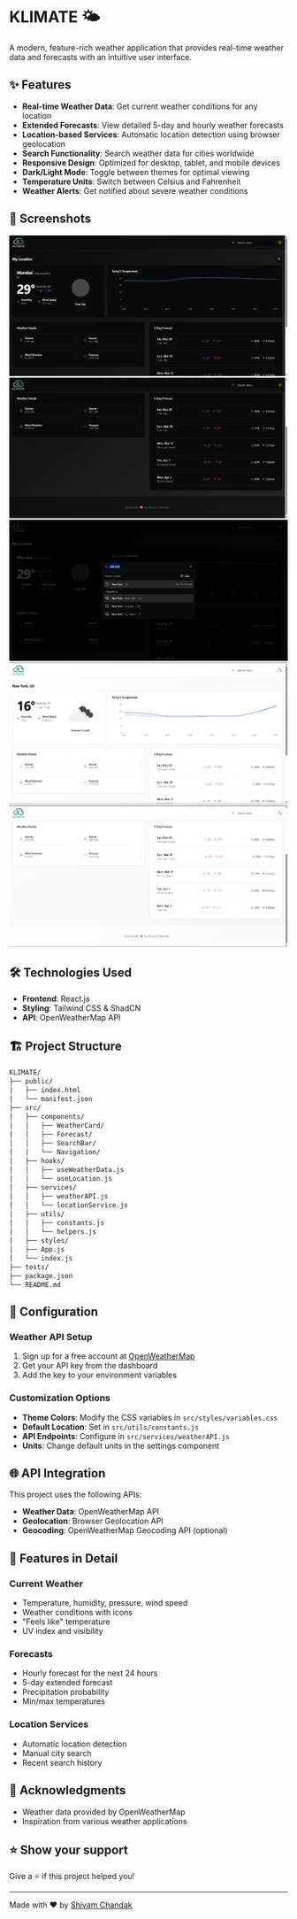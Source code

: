 # KLIMATE 🌤️

A modern, feature-rich weather application that provides real-time weather data and forecasts with an intuitive user interface.

## ✨ Features

- **Real-time Weather Data**: Get current weather conditions for any location
- **Extended Forecasts**: View detailed 5-day and hourly weather forecasts
- **Location-based Services**: Automatic location detection using browser geolocation
- **Search Functionality**: Search weather data for cities worldwide
- **Responsive Design**: Optimized for desktop, tablet, and mobile devices
- **Dark/Light Mode**: Toggle between themes for optimal viewing
- **Temperature Units**: Switch between Celsius and Fahrenheit
- **Weather Alerts**: Get notified about severe weather conditions

## 📸 Screenshots

![KLIMATE Dashboard - Dark Mode](public/klimate1)
![Weather Details - Dark Mode](public/klimate2)
![Search Page](public/klimate3)
![KLIMATE Dashboard - Light Mode](public/klimate4)
![Weather Details - Light Mode](public/klimate5)

## 🛠️ Technologies Used

- **Frontend**: React.js
- **Styling**: Tailwind CSS & ShadCN
- **API**: OpenWeatherMap API

## 🏗️ Project Structure

```
KLIMATE/
├── public/
│   ├── index.html
│   └── manifest.json
├── src/
│   ├── components/
│   │   ├── WeatherCard/
│   │   ├── Forecast/
│   │   ├── SearchBar/
│   │   └── Navigation/
│   ├── hooks/
│   │   ├── useWeatherData.js
│   │   └── useLocation.js
│   ├── services/
│   │   ├── weatherAPI.js
│   │   └── locationService.js
│   ├── utils/
│   │   ├── constants.js
│   │   └── helpers.js
│   ├── styles/
│   ├── App.js
│   └── index.js
├── tests/
├── package.json
└── README.md
```

## 🔧 Configuration

### Weather API Setup

1. Sign up for a free account at [OpenWeatherMap](https://openweathermap.org/api)
2. Get your API key from the dashboard
3. Add the key to your environment variables

### Customization Options

- **Theme Colors**: Modify the CSS variables in `src/styles/variables.css`
- **Default Location**: Set in `src/utils/constants.js`
- **API Endpoints**: Configure in `src/services/weatherAPI.js`
- **Units**: Change default units in the settings component

## 🌐 API Integration

This project uses the following APIs:

- **Weather Data**: OpenWeatherMap API
- **Geolocation**: Browser Geolocation API
- **Geocoding**: OpenWeatherMap Geocoding API (optional)

## 📱 Features in Detail

### Current Weather
- Temperature, humidity, pressure, wind speed
- Weather conditions with icons
- "Feels like" temperature
- UV index and visibility

### Forecasts
- Hourly forecast for the next 24 hours
- 5-day extended forecast
- Precipitation probability
- Min/max temperatures

### Location Services
- Automatic location detection
- Manual city search
- Recent search history

## 🙏 Acknowledgments

- Weather data provided by OpenWeatherMap
- Inspiration from various weather applications

## ⭐ Show your support

Give a ⭐️ if this project helped you!

---

Made with ❤️ by [Shivam Chandak](https://github.com/shivamgchandak)
